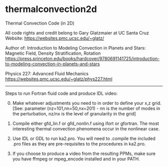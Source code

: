 # thermalconvection2d
Thermal Convection Code (in 2D)

All code rights and credit belong to Gary Glatzmaier at UC Santa Cruz
Website: https://websites.pmc.ucsc.edu/~glatz/

Author of:  Introduction to Modeling Convection in Planets and Stars: Magnetic Field, Density Stratification, Rotation
https://press.princeton.edu/books/hardcover/9780691141725/introduction-to-modeling-convection-in-planets-and-stars

Physics 227: Advanced Fluid Mechanics
https://websites.pmc.ucsc.edu/~glatz/phys227.html

-----------------------------------------------------------------------

Steps to run Fortran fluid code and produce IDL video:

0. Make whatever adjustments you need to in order to define your x,z grid. [See: parameter (nz=101,nn=50,nx=201) - nn is the number of modes in the perturbation, nz/nx is the level of granularity in the grid]

1. Compile either gfd_lin.f or gfd_nonlin.f using ifort or gfortran. The most interesting thermal convection phenomena occur in the nonlinear case.

2. Use IDL or GDL to run ka2.pro. You will need to .compile the included .pro files as they are pre-requisites to the procedures in ka2.pro. 

3. If you choose to produce a video from the resulting PPMs, make sure you have ffmpeg or mpeg_encode installed and in your PATH.
